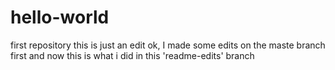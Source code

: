 # hello-world
first repository
this is just an edit
ok, I made some edits on the maste branch first and now this is what i did in this 'readme-edits' branch
